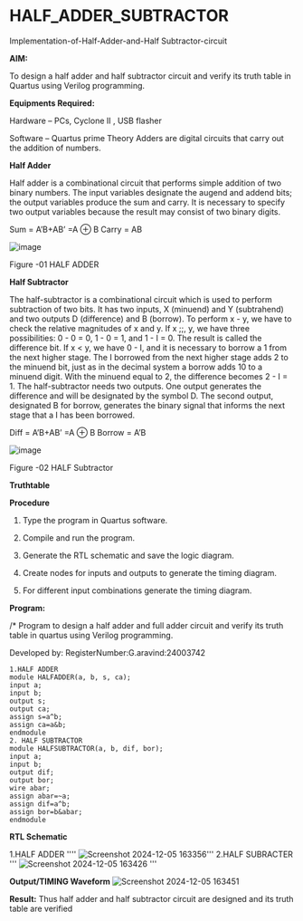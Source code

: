 # HALF_ADDER_SUBTRACTOR

Implementation-of-Half-Adder-and-Half Subtractor-circuit

**AIM:**

To design a half adder and half subtractor circuit and verify its truth table in Quartus using Verilog programming.

**Equipments Required:**

Hardware – PCs, Cyclone II , USB flasher 

Software – Quartus prime Theory Adders are digital circuits that carry out the addition of numbers.

**Half Adder**

Half adder is a combinational circuit that performs simple addition of two binary numbers. The input variables designate the augend and addend bits; the output variables produce the sum and carry. It is necessary to specify two output variables because the result may consist of two binary digits.

Sum = A’B+AB’ =A ⊕ B Carry = AB

![image](https://github.com/naavaneetha/HALF_ADDER_SUBTRACTOR/assets/154305477/bd4a0b2c-cdbc-4184-ab08-81578f121e1f)

Figure -01 HALF ADDER

**Half Subtractor**

The half-subtractor is a combinational circuit which is used to perform subtraction of two bits. It has two inputs, X (minuend) and Y (subtrahend) and two outputs D (difference) and B (borrow). To perform x - y, we have to check the relative magnitudes of x and y. If x ;;, y, we have three possibilities: 0 - 0 = 0, 1 - 0 = 1, and 1 - I = 0. The result is called the difference bit. If x < y, we have 0 - I, and it is necessary to borrow a 1 from the next higher stage. The I borrowed from the next higher stage adds 2 to the minuend bit, just as in the decimal system a borrow adds 10 to a minuend digit. With the minuend equal to 2, the difference becomes 2 - I = 1. The half-subtractor needs two outputs. One output generates the difference and will be designated by the symbol D. The second output, designated B for borrow, generates the binary signal that informs the next stage that a I has been borrowed. 

Diff = A’B+AB’ =A ⊕ B
Borrow = A’B

 ![image](https://github.com/naavaneetha/HALF_ADDER_SUBTRACTOR/assets/154305477/d76b099c-513f-4e7c-843a-e2fd028a531a)

Figure -02 HALF Subtractor

**Truthtable**


**Procedure**

1.	Type the program in Quartus software.

2.	Compile and run the program.

3.	Generate the RTL schematic and save the logic diagram.

4.	Create nodes for inputs and outputs to generate the timing diagram.

5.	For different input combinations generate the timing diagram.


**Program:**

/* Program to design a half adder and full adder circuit and verify its truth table in quartus using Verilog programming.

Developed by: RegisterNumber:G.aravind:24003742
~~~
1.HALF ADDER
module HALFADDER(a, b, s, ca);
input a;
input b;
output s;
output ca;
assign s=a^b;
assign ca=a&b;
endmodule
2. HALF SUBTRACTOR
module HALFSUBTRACTOR(a, b, dif, bor);
input a;
input b;
output dif;
output bor;
wire abar;
assign abar=~a;
assign dif=a^b;
assign bor=b&abar;
endmodule
~~~

**RTL Schematic**

1.HALF ADDER
''''
![Screenshot 2024-12-05 163356](https://github.com/user-attachments/assets/c03796c1-7587-4c7a-ac74-34413dfb00ec)'''
2.HALF SUBRACTER
'''
![Screenshot 2024-12-05 163426](https://github.com/user-attachments/assets/e3a41b62-720f-471d-969b-2ac7b22acb28)
'''



**Output/TIMING Waveform**
![Screenshot 2024-12-05 163451](https://github.com/user-attachments/assets/3551ac23-9cce-4fed-b809-49a393a5c981)


**Result:**
Thus half adder and half subtractor circuit are designed and its truth table are verified
